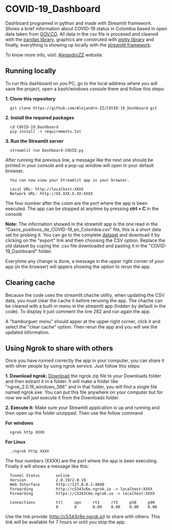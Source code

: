 # COVID-19_Dashboard
Dashboard programed in python and made with Streamlit framework. Shows a brief information about COVID-19 status in Colombia based in open data taken from [GOV.CO](https://www.gov.co/home/). All data in the csv file is procesed and cleaned with the [pandas library](https://pandas.pydata.org/docs/reference/frame.html), graphics are construted with [plotly library](https://plotly.com/python/) and finally, everything is showing up locally with the [streamlit framework](https://docs.streamlit.io/en/stable/api.html).

To know more info, visit: [AlejandroZZ](https://alejandrozz.pythonanywhere.com/dash-covid/) website.

## Running locally
To run this dashboard on you PC, go to the local address where you will save the project, open a bash/windows console there and follow this steps:

**1. Clone this repository** 
      
      git clone https://github.com/Alejandro-ZZ/COVID-19_Dashboard.git

**2. Install the required packages** 
      
      cd COVID-19_Dashboard
      pip install -r requirements.txt

**3. Run the Streamlit server** 
      
      streamlit run Dashboard-COVID.py

   After running the previous line, a message like the next one should be printed in your console and a pop-up window will open in your default browser.

      You can now view your Streamlit app in your browser.

      Local URL: http://localhost:XXXX
      Network URL: http://XX.XXX.X.XX:XXXX

  The four number after the colon are the port where the app is been executed. The app can be stopped at anytime by pressing **ctrl + C** in the console

**Note:**
The information showed in the streamlit app is the one read in the "Casos_positivos_de_COVID-19_en_Colombia.csv" file, this is a short data set for probing it. You can go to the complete [dataset](https://www.datos.gov.co/Salud-y-Protecci-n-Social/Casos-positivos-de-COVID-19-en-Colombia/gt2j-8ykr/data) and download it by clicking on the "export" link and then choosing the CSV option. Replace the old dataset by coping the .csv file downloaded and pasting it in the "COVID-19_Dashboard" folder.

Everytime any change is done, a message in the upper right corner of your app (in the browser) will appers showing the option to rerun the app.

## Clearing cache
Because the code uses the streamlit.chache utility, when updating the CSV data, you must clear the cache it before reruning the app. The chache can be cleared with a built-in menu in the streamlit app (hidden by default in the code). To display it just comment the line 282 and run again the app.

A "hamburguer menu" should apper at the upper right corner, click it and select the "clear cache" option. Then rerun the app and you will see the updated information.

## Using Ngrok to share with others
Once you have runned correctly the app in your computer, you can share it with other people by using ngrok service. Just follow this steps:

**1. Download ngrok:**
[Download](https://ngrok.com/download) the ngrok.zip file to your Downloads folder and then extract it in a folder. It will make a folder like "ngrok_2.0.19_windows_386" and in that folder, you will find a single file named ngrok.exe. You can put this file anywhere on your computer but for now we will just execute it from the Downloads folder. 

**2. Execute it:**
Make sure your Streamlit application is up and running and then open up the folder unzipped. Then use the follow command

**For windows**
 
      ngrok http XXXX
     
**For Linux**

      ./ngrok http XXXX

The four numbers (XXXX) are the port where the app is been executing. Finally it will shows a message like this:

      Tunnel Status       online                                            
      Version             2.0.19/2.0.19                                     
      Web Interface       http://127.0.0.1:4040                             
      Forwarding          http://c5343c6e.ngrok.io -> localhost:XXXX        
      Forwarding          https://c5343c6e.ngrok.io -> localhost:XXXX       

      Connections         ttl     opn     rt1     rt5     p50     p90       
                          0       0       0.00    0.00    0.00    0.00 

Use the link provide (http://c5343c6e.ngrok.io) to share with others. This link will be available for 7 hours or until you stop the app.
